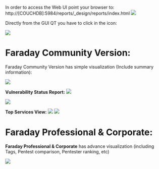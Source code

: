 In order to access the Web UI point your browser to: http://[COUCHDB]:5984/reports/_design/reports/index.html
![](https://raw.github.com/wiki/infobyte/faraday/images/Console_GUIWeb_Highlight.png)

Directly from the GUI QT you have to click in the icon:

![](https://raw.github.com/wiki/infobyte/faraday/images/Visualize-icon.png)

# Faraday Community Version:
Faraday Community Version has simple visualization (Include summary information):

![](https://raw.github.com/wiki/infobyte/faraday/images/GUI_Dashboard_new.png)

**Vulnerability Status Report:**
![](https://raw.github.com/wiki/infobyte/faraday/images/GUI_Dashboard_SR_Click.png)

![](https://raw.github.com/wiki/infobyte/faraday/images/GUI_Status_Report.png)

**Top Services View:**
![](https://raw.github.com/wiki/infobyte/faraday/images/GUI_Dashboard_new_Services.png)
![](https://raw.github.com/wiki/infobyte/faraday/images/GUI_Services.png)

# Faraday Professional & Corporate:
**Faraday Professional & Corporate** has advance visualization (including Tags, Pentest comparison, Pentester ranking, etc)

![](https://raw.github.com/wiki/infobyte/faraday/images/Faraday-Dashboard-Advance.png)



